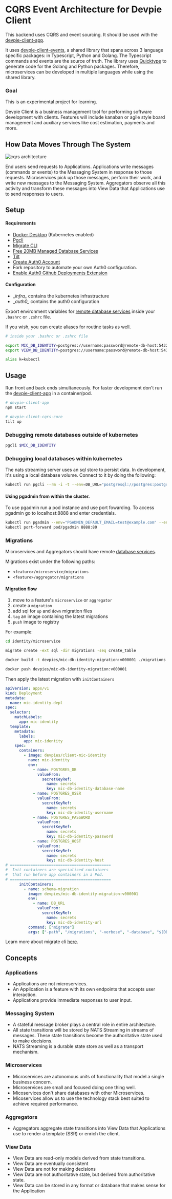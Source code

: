# CQRS Event Architecture for Devpie Client

This backend uses CQRS and event sourcing. It should be used with the [devpie-client-app](https://github.com/ivorscott/devpie-client-app).

It uses [devpie-client-events](https://github.com/ivorscott/devpie-client-common-module), a shared library that spans across 
3 language specific packages: in Typescript, Python and Golang. The Typescript commands and events are the source of truth. The library 
uses [Quicktype](https://quicktype.io/) to generate code for the Golang and Python packages. Therefore, microservices can 
be developed in multiple languages while using the shared library.

### Goal

This is an experimental project for learning.

Devpie Client is a business management tool for performing software development with clients. Features will include 
kanaban or agile style board management and auxiliary services like cost estimation, payments and more. 

## How Data Moves Through The System

![cqrs architecture](cqrs.png)

End users send requests to Applications. Applications write messages (commands or events) to the Messaging System in response to those requests. Microservices pick up those messages, perform their work, and write new messages to the Messaging System. Aggregators observe all this activity and transform these messages into View Data that Applications use to send responses to users.

## Setup 

#### Requirements
* [Docker Desktop](https://docs.docker.com/desktop/) (Kubernetes enabled)
* [Pgcli](https://www.pgcli.com/install)
* [Migrate CLI](https://github.com/golang-migrate/migrate/tree/master/cmd/migrate)
* [Free 20MB Managed Database Services](elephantsql.com)
* [Tilt](https://tilt.dev/)
* [Create Auth0 Account](http://auth0.com/)
* Fork repository to automate your own Auth0 configuration.
* [Enable Auth0 Github Deployments Extension](https://auth0.com/docs/extensions/github-deployments)
    
#### Configuration
* \__infra\__ contains the kubernetes infrastructure
* \__auth0\__ contains the auth0 configuration

Export environment variables for [remote database services](elephantsql.com) inside your `.bashrc` or `.zshrc` file.
 
If you wish, you can create aliases for routine tasks as well.

```bash
# inside your .bashrc or .zshrc file

export MIC_DB_IDENTITY=postgres://username:password@remote-db-host:5432/dbname
export VIEW_DB_IDENTITY=postgres://username:password@remote-db-host:5432/dbname

alias k=kubectl
```

## Usage

Run front and back ends simultaneously. For faster development don't run the [devpie-client-app](https://github.com/ivorscott/devpie-client-app) in a container/pod.

```bash
# devpie-client-app
npm start

# devpie-client-cqrs-core
tilt up
```

### Debugging remote databases outside of kubernetes
```bash
pgcli $MIC_DB_IDENTITY
```
### Debugging local databases within kubernetes
The nats streaming server uses an sql store to persist data. In development, it's using a local database volume. 
Connect to it by doing the following:
```bash
kubectl run pgcli --rm -i -t --env=DB_URL="postgresql://postgres:postgres@nats-svc:5432/postgres" --image devpies/pgcli
```
#### Using pgadmin from within the cluster.
To use pgadmin run a pod instance and use port fowarding. To access pgadmin go to localhost:8888 and enter credentials.
```bash
kubectl run pgadmin --env="PGADMIN_DEFAULT_EMAIL=test@example.com" --env="PGADMIN_DEFAULT_PASSWORD=SuperSecret" --image dpage/pgadmin4 
kubectl port-forward pod/pgadmin 8888:80 
```

### Migrations
Microservices and Aggregators should have remote [database services](elephantsql.com).

Migrations exist under the following paths:

- `<feature>/microservice/migrations`
- `<feature>/aggregator/migrations`

#### Migration flow
1. move to a feature's `microservice` or `aggregator`
2. create a `migration`
3. add sql for `up` and `down` migration files
4. `tag` an image containing the latest migrations
5. `push` image to registry

For example:

```bash
cd identity/microservice

migrate create -ext sql -dir migrations -seq create_table 

docker build -t devpies/mic-db-identity-migration:v000001 ./migrations

docker push devpies/mic-db-identity-migration:v000001  
```
Then apply the latest migration with `initContainers`

```yaml
apiVersion: apps/v1
kind: Deployment
metadata:
  name: mic-identity-depl
spec:
  selector:
    matchLabels:
      app: mic-identity
  template:
    metadata:
      labels:
        app: mic-identity
    spec:
      containers:
        - image: devpies/client-mic-identity
          name: mic-identity
          env:
            - name: POSTGRES_DB
              valueFrom:
                secretKeyRef:
                  name: secrets
                  key: mic-db-identity-database-name
            - name: POSTGRES_USER
              valueFrom:
                secretKeyRef:
                  name: secrets
                  key: mic-db-identity-username
            - name: POSTGRES_PASSWORD
              valueFrom:
                secretKeyRef:
                  name: secrets
                  key: mic-db-identity-password
            - name: POSTGRES_HOST
              valueFrom:
                secretKeyRef:
                  name: secrets
                  key: mic-db-identity-host
# ============================================
#  Init containers are specialized containers
#  that run before app containers in a Pod.
# ============================================
      initContainers:
        - name: schema-migration
          image: devpies/mic-db-identity-migration:v000001
          env:
            - name: DB_URL
              valueFrom:
                secretKeyRef:
                  name: secrets
                  key: mic-db-identity-url
          command: ["migrate"]
          args: ["-path", "/migrations", "-verbose", "-database", "$(DB_URL)", "up"]
```
Learn more about migrate cli [here](https://github.com/golang-migrate/migrate/blob/master/database/postgres/TUTORIAL.md). 

## Concepts

### Applications

- Applications are not microservices.
- An Application is a feature with its own endpoints that accepts user interaction.
- Applications provide immediate responses to user input.

### Messaging System

- A stateful message broker plays a central role in entire architecture.
- All state transitions will be stored by NATS Streaming in streams of messages. These state transitions become the authoritative state used to make decisions.
- NATS Streaming is a durable state store as well as a transport mechanism.

### Microservices

- Microservices are autonomous units of functionality that model a single business concern.
- Microservices are small and focused doing one thing well.
- Micoservices don't share databases with other Microservices.
- Micoservices allow us to use the technology stack best suited to achieve required performance.

### Aggregators

- Aggregators aggregate state transitions into View Data that Applications use to render a template (SSR) or enrich the client.

### View Data

- View Data are read-only models derived from state transitions.
- View Data are eventually consistent
- View Data are not for making decisions
- View Data are not authoritative state, but derived from authoritative state.
- View Data can be stored in any format or database that makes sense for the Application
